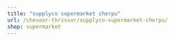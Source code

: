 ```yaml
---
title: "supplyco supermarket cherpu"
url: /chevoor-thrissur/supplyco-supermarket-cherpu/
shop: supermarket
---
```


